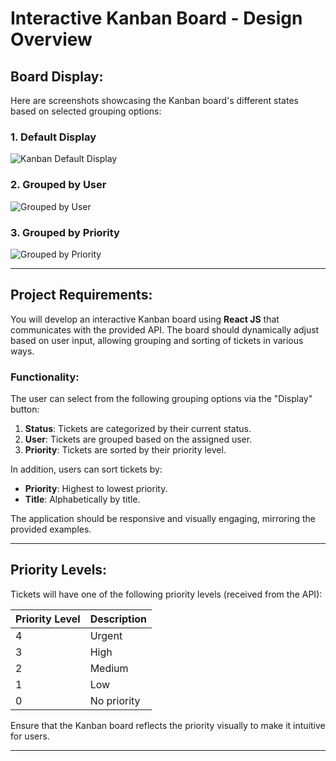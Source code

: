 # **Interactive Kanban Board - Design Overview**

## **Board Display:**

Here are screenshots showcasing the Kanban board's different states based on selected grouping options:

### **1. Default Display**
![Kanban Default Display](https://imgur.com/oIbVV0E)

### **2. Grouped by User**
![Grouped by User](https://imgur.com/nhbR0D3)

### **3. Grouped by Priority**
![Grouped by Priority](https://imgur.com/OC5AoWl)

---

## **Project Requirements:**

You will develop an interactive Kanban board using **React JS** that communicates with the provided API. The board should dynamically adjust based on user input, allowing grouping and sorting of tickets in various ways.

### **Functionality:**

The user can select from the following grouping options via the "Display" button:

1. **Status**: Tickets are categorized by their current status.
2. **User**: Tickets are grouped based on the assigned user.
3. **Priority**: Tickets are sorted by their priority level.

In addition, users can sort tickets by:
- **Priority**: Highest to lowest priority.
- **Title**: Alphabetically by title.

The application should be responsive and visually engaging, mirroring the provided examples.

---

## **Priority Levels:**

Tickets will have one of the following priority levels (received from the API):

| Priority Level | Description  |
|----------------|--------------|
| 4              | Urgent       |
| 3              | High         |
| 2              | Medium       |
| 1              | Low          |
| 0              | No priority  |

Ensure that the Kanban board reflects the priority visually to make it intuitive for users.

---

